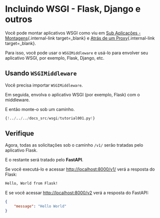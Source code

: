 # Incluindo WSGI - Flask, Django e outros

Você pode montar aplicativos WSGI como viu em [Sub Aplicações - Montagens](sub-applications.md){.internal-link target=_blank} e [Atrás de um Proxy](behind-a-proxy.md){.internal-link target=_blank}.

Para isso, você pode usar o `WSGIMiddleware` e usá-lo para envolver seu aplicativo WSGI, por exemplo, Flask, Django, etc.

## Usando `WSGIMiddleware`

Você precisa importar `WSGIMiddleware`.

Em seguida, envolva o aplicativo WSGI (por exemplo, Flask) com o middleware.

E então monte-o sob um caminho.

```Python hl_lines="2-3  23"
{!../../../docs_src/wsgi/tutorial001.py!}
```

## Verifique

Agora, todas as solicitações sob o caminho `/v1/` serão tratadas pelo aplicativo Flask.

E o restante será tratado pelo **FastAPI**.

Se você executá-lo e acessar <a href="http://localhost:8000/v1/" class="external-link" target="_blank">http://localhost:8000/v1/</a> verá a resposta do Flask:

```txt
Hello, World from Flask!
```

E se você acessar <a href="http://localhost:8000/v2" class="external-link" target="_blank">http://localhost:8000/v2</a> verá a resposta do FastAPI:

```JSON
{
    "message": "Hello World"
}
```
